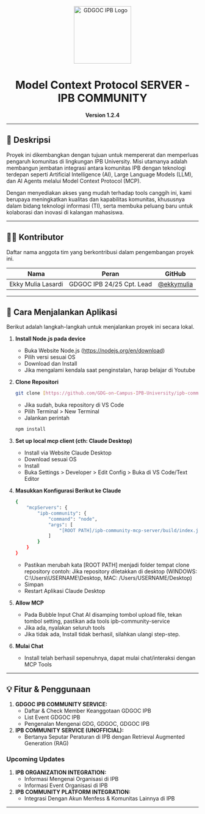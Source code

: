 <p align="center">
  <img src="https://gdgipb.site/assets/images/gdgoc.png" alt="GDGOC IPB Logo" width="150"/>
</p>

<h1 align="center">
  Model Context Protocol SERVER - IPB COMMUNITY
</h1>

<p align="center">
  <strong>Version 1.2.4</strong>
</p>

---

## 📝 Deskripsi

Proyek ini dikembangkan dengan tujuan untuk mempererat dan memperluas pengaruh komunitas di lingkungan IPB University. Misi utamanya adalah membangun jembatan integrasi antara komunitas IPB dengan teknologi terdepan seperti Artificial Intelligence (AI), Large Language Models (LLM), dan AI Agents melalui Model Context Protocol (MCP).

Dengan menyediakan akses yang mudah terhadap tools canggih ini, kami berupaya meningkatkan kualitas dan kapabilitas komunitas, khususnya dalam bidang teknologi informasi (TI), serta membuka peluang baru untuk kolaborasi dan inovasi di kalangan mahasiswa.

---

## 🧑‍💻 Kontributor

Daftar nama anggota tim yang berkontribusi dalam pengembangan proyek ini.

| Nama                 | Peran                   | GitHub                                   |
| -------------------- | ----------------------- | ---------------------------------------- |
| Ekky Mulia Lasardi   | GDGOC IPB 24/25 Cpt. Lead | [@ekkymulia](https://github.com/ekkymulia) |

---

## 🚀 Cara Menjalankan Aplikasi

Berikut adalah langkah-langkah untuk menjalankan proyek ini secara lokal.

1. **Install Node.js pada device**
    - Buka Website Node.js (https://nodejs.org/en/download)
    - Pilih versi sesuai OS
    - Download dan Install 
    - Jika mengalami kendala saat penginstalan, harap belajar di Youtube

2.  **Clone Repositori**
    ```bash
    git clone [https://github.com/GDG-on-Campus-IPB-University/ipb-community-mcp-server.git](https://github.com/GDG-on-Campus-IPB-University/ipb-community-mcp-server.git)
    ```
    - Jika sudah, buka repository di VS Code
    - Pilih Terminal > New Terminal
    - Jalankan perintah
    ```bash
    npm install
    ```

3.  **Set up local mcp client (cth: Claude Desktop)**
    - Install via Website Claude Desktop
    - Download sesuai OS
    - Install
    - Buka Settings > Developer > Edit Config > Buka di VS Code/Text Editor

4.  **Masukkan Konfigurasi Berikut ke Claude**
    ```bash
    {
        "mcpServers": {
            "ipb-community": {
                "command": "node",
                "args": [
                    "[ROOT PATH]/ipb-community-mcp-server/build/index.js"
                ]
            }
        }
    }
    ```
    - Pastikan merubah kata [ROOT PATH] menjadi folder tempat clone repository
    contoh: Jika repository diletakkan di desktop (WINDOWS: C:\Users\USERNAME\Desktop, MAC: /Users/USERNAME/Desktop)
    - Simpan
    - Restart Aplikasi Claude Desktop

5.  **Allow MCP**
    - Pada Bubble Input Chat AI disamping tombol upload file, tekan tombol setting, pastikan ada tools ipb-community-service
    - Jika ada, nyalakan seluruh tools
    - Jika tidak ada, Install tidak berhasil, silahkan ulangi step-step.

6.  **Mulai Chat**
    - Install telah berhasil sepenuhnya, dapat mulai chat/interaksi dengan MCP Tools

---

## 💡 Fitur & Penggunaan

1.  **GDGOC IPB COMMUNITY SERVICE:**
    - Daftar & Check Member Keanggotaan GDGOC IPB
    - List Event GDGOC IPB
    - Pengenalan Mengenai GDG, GDGOC, GDGOC IPB
2.  **IPB COMMUNITY SERVICE (UNOFFICIAL):**
    - Bertanya Seputar Peraturan di IPB dengan Retrieval Augmented Generation (RAG)

### Upcoming Updates
1. **IPB ORGANIZATION INTEGRATION:**
    - Informasi Mengenai Organisasi di IPB
    - Informasi Event Organisasi di IPB
2. **IPB COMMUNITY PLATFORM INTEGRATION:**
    - Integrasi Dengan Akun Menfess & Komunitas Lainnya di IPB

---
